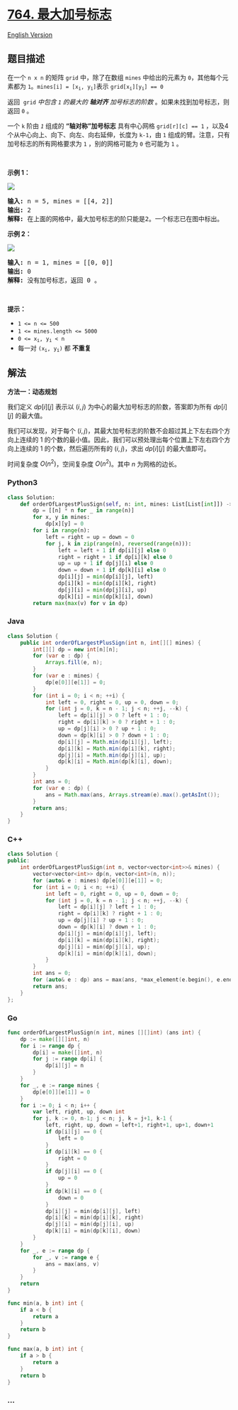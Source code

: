 # [764. 最大加号标志](https://leetcode.cn/problems/largest-plus-sign)

[English Version](/solution/0700-0799/0764.Largest%20Plus%20Sign/README_EN.md)

## 题目描述

<!-- 这里写题目描述 -->

<p>在一个 <code>n x n</code> 的矩阵&nbsp;<code>grid</code>&nbsp;中，除了在数组&nbsp;<code>mines</code>&nbsp;中给出的元素为&nbsp;<code>0</code>，其他每个元素都为&nbsp;<code>1</code>。<code>mines[i] = [x<sub>i</sub>, y<sub>i</sub>]</code>表示&nbsp;<code>grid[x<sub>i</sub>][y<sub>i</sub>] == 0</code></p>

<p>返回 <em>&nbsp;</em><code>grid</code><em> 中包含&nbsp;<code>1</code>&nbsp;的最大的 <strong>轴对齐</strong> 加号标志的阶数</em> 。如果未找到加号标志，则返回 <code>0</code> 。</p>

<p>一个&nbsp;<code>k</code>&nbsp;阶由&nbsp;<em><code>1</code></em>&nbsp;组成的 <strong>“轴对称”加号标志</strong> 具有中心网格&nbsp;<code>grid[r][c] == 1</code>&nbsp;，以及4个从中心向上、向下、向左、向右延伸，长度为&nbsp;<code>k-1</code>，由&nbsp;<code>1</code>&nbsp;组成的臂。注意，只有加号标志的所有网格要求为 <code>1</code> ，别的网格可能为 <code>0</code> 也可能为 <code>1</code> 。</p>

<p>&nbsp;</p>

<p><strong>示例 1：</strong></p>

<p><img src="https://fastly.jsdelivr.net/gh/doocs/leetcode@main/solution/0700-0799/0764.Largest%20Plus%20Sign/images/plus1-grid.jpg" /></p>

<pre>
<strong>输入:</strong> n = 5, mines = [[4, 2]]
<strong>输出:</strong> 2
<strong>解释: </strong>在上面的网格中，最大加号标志的阶只能是2。一个标志已在图中标出。
</pre>

<p><strong>示例 2：</strong></p>

<p><img src="https://fastly.jsdelivr.net/gh/doocs/leetcode@main/solution/0700-0799/0764.Largest%20Plus%20Sign/images/plus2-grid.jpg" /></p>

<pre>
<strong>输入:</strong> n = 1, mines = [[0, 0]]
<strong>输出:</strong> 0
<strong>解释: </strong>没有加号标志，返回 0 。
</pre>

<p>&nbsp;</p>

<p><strong>提示：</strong></p>

<ul>
	<li><code>1 &lt;= n &lt;= 500</code></li>
	<li><code>1 &lt;= mines.length &lt;= 5000</code></li>
	<li><code>0 &lt;= x<sub>i</sub>, y<sub>i</sub>&nbsp;&lt; n</code></li>
	<li>每一对&nbsp;<code>(x<sub>i</sub>, y<sub>i</sub>)</code>&nbsp;都 <strong>不重复</strong>​​​​​​​</li>
</ul>

## 解法

<!-- 这里可写通用的实现逻辑 -->

**方法一：动态规划**

我们定义 $dp[i][j]$ 表示以 $(i, j)$ 为中心的最大加号标志的阶数，答案即为所有 $dp[i][j]$ 的最大值。

我们可以发现，对于每个 $(i, j)$，其最大加号标志的阶数不会超过其上下左右四个方向上连续的 $1$ 的个数的最小值。因此，我们可以预处理出每个位置上下左右四个方向上连续的 $1$ 的个数，然后遍历所有的 $(i, j)$，求出 $dp[i][j]$ 的最大值即可。

时间复杂度 $O(n^2)$，空间复杂度 $O(n^2)$。其中 $n$ 为网格的边长。

<!-- tabs:start -->

### **Python3**

<!-- 这里可写当前语言的特殊实现逻辑 -->

```python
class Solution:
    def orderOfLargestPlusSign(self, n: int, mines: List[List[int]]) -> int:
        dp = [[n] * n for _ in range(n)]
        for x, y in mines:
            dp[x][y] = 0
        for i in range(n):
            left = right = up = down = 0
            for j, k in zip(range(n), reversed(range(n))):
                left = left + 1 if dp[i][j] else 0
                right = right + 1 if dp[i][k] else 0
                up = up + 1 if dp[j][i] else 0
                down = down + 1 if dp[k][i] else 0
                dp[i][j] = min(dp[i][j], left)
                dp[i][k] = min(dp[i][k], right)
                dp[j][i] = min(dp[j][i], up)
                dp[k][i] = min(dp[k][i], down)
        return max(max(v) for v in dp)
```

### **Java**

<!-- 这里可写当前语言的特殊实现逻辑 -->

```java
class Solution {
    public int orderOfLargestPlusSign(int n, int[][] mines) {
        int[][] dp = new int[n][n];
        for (var e : dp) {
            Arrays.fill(e, n);
        }
        for (var e : mines) {
            dp[e[0]][e[1]] = 0;
        }
        for (int i = 0; i < n; ++i) {
            int left = 0, right = 0, up = 0, down = 0;
            for (int j = 0, k = n - 1; j < n; ++j, --k) {
                left = dp[i][j] > 0 ? left + 1 : 0;
                right = dp[i][k] > 0 ? right + 1 : 0;
                up = dp[j][i] > 0 ? up + 1 : 0;
                down = dp[k][i] > 0 ? down + 1 : 0;
                dp[i][j] = Math.min(dp[i][j], left);
                dp[i][k] = Math.min(dp[i][k], right);
                dp[j][i] = Math.min(dp[j][i], up);
                dp[k][i] = Math.min(dp[k][i], down);
            }
        }
        int ans = 0;
        for (var e : dp) {
            ans = Math.max(ans, Arrays.stream(e).max().getAsInt());
        }
        return ans;
    }
}
```

### **C++**

```cpp
class Solution {
public:
    int orderOfLargestPlusSign(int n, vector<vector<int>>& mines) {
        vector<vector<int>> dp(n, vector<int>(n, n));
        for (auto& e : mines) dp[e[0]][e[1]] = 0;
        for (int i = 0; i < n; ++i) {
            int left = 0, right = 0, up = 0, down = 0;
            for (int j = 0, k = n - 1; j < n; ++j, --k) {
                left = dp[i][j] ? left + 1 : 0;
                right = dp[i][k] ? right + 1 : 0;
                up = dp[j][i] ? up + 1 : 0;
                down = dp[k][i] ? down + 1 : 0;
                dp[i][j] = min(dp[i][j], left);
                dp[i][k] = min(dp[i][k], right);
                dp[j][i] = min(dp[j][i], up);
                dp[k][i] = min(dp[k][i], down);
            }
        }
        int ans = 0;
        for (auto& e : dp) ans = max(ans, *max_element(e.begin(), e.end()));
        return ans;
    }
};
```

### **Go**

```go
func orderOfLargestPlusSign(n int, mines [][]int) (ans int) {
	dp := make([][]int, n)
	for i := range dp {
		dp[i] = make([]int, n)
		for j := range dp[i] {
			dp[i][j] = n
		}
	}
	for _, e := range mines {
		dp[e[0]][e[1]] = 0
	}
	for i := 0; i < n; i++ {
		var left, right, up, down int
		for j, k := 0, n-1; j < n; j, k = j+1, k-1 {
			left, right, up, down = left+1, right+1, up+1, down+1
			if dp[i][j] == 0 {
				left = 0
			}
			if dp[i][k] == 0 {
				right = 0
			}
			if dp[j][i] == 0 {
				up = 0
			}
			if dp[k][i] == 0 {
				down = 0
			}
			dp[i][j] = min(dp[i][j], left)
			dp[i][k] = min(dp[i][k], right)
			dp[j][i] = min(dp[j][i], up)
			dp[k][i] = min(dp[k][i], down)
		}
	}
	for _, e := range dp {
		for _, v := range e {
			ans = max(ans, v)
		}
	}
	return
}

func min(a, b int) int {
	if a < b {
		return a
	}
	return b
}

func max(a, b int) int {
	if a > b {
		return a
	}
	return b
}
```

### **...**

```

```

<!-- tabs:end -->
